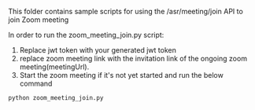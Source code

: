 This folder contains sample scripts for using the /asr/meeting/join API to join Zoom meeting


In order to run the zoom_meeting_join.py script:
1) Replace jwt token with your generated jwt token
2) replace zoom meeting link with the invitation link of the ongoing zoom meeting(meetingUrl).
3) Start the zoom meeting if it's not yet started and run the below command

`python zoom_meeting_join.py`